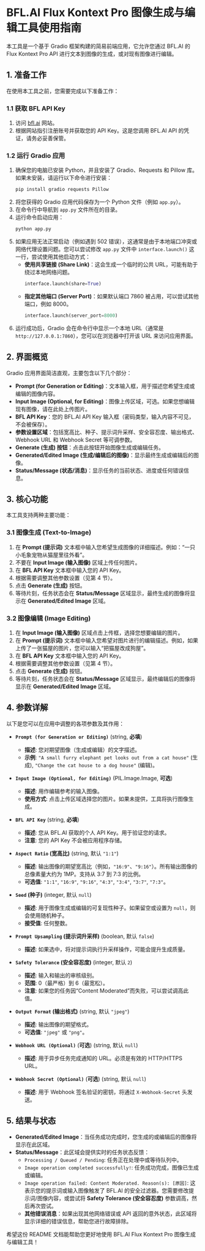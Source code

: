 # BFL.AI Flux Kontext Pro 图像生成与编辑工具使用指南

本工具是一个基于 Gradio 框架构建的简易前端应用，它允许您通过 BFL.AI 的 Flux Kontext Pro API 进行文本到图像的生成，或对现有图像进行编辑。

## 1\. 准备工作

在使用本工具之前，您需要完成以下准备工作：

### 1.1 获取 BFL API Key

1.  访问 [bfl.ai](https://bfl.ai) 网站。
2.  根据网站指引注册账号并获取您的 API Key。这是您调用 BFL.AI API 的凭证，请务必妥善保管。

### 1.2 运行 Gradio 应用

1.  确保您的电脑已安装 Python，并且安装了 Gradio、Requests 和 Pillow 库。如果未安装，请运行以下命令进行安装：
    ```bash
    pip install gradio requests Pillow
    ```
2.  将您获得的 Gradio 应用代码保存为一个 Python 文件（例如 `app.py`）。
3.  在命令行中导航到 `app.py` 文件所在的目录。
4.  运行命令启动应用：
    ```bash
    python app.py
    ```
5.  如果应用无法正常启动（例如遇到 502 错误），这通常是由于本地端口冲突或网络代理设置问题。您可以尝试修改 `app.py` 文件中 `interface.launch()` 这一行，尝试使用其他启动方式：
      * **使用共享链接 (Share Link)**：这会生成一个临时的公共 URL，可能有助于绕过本地网络问题。
        ```python
        interface.launch(share=True)
        ```
      * **指定其他端口 (Server Port)**：如果默认端口 7860 被占用，可以尝试其他端口，例如 8000。
        ```python
        interface.launch(server_port=8000)
        ```
6.  运行成功后，Gradio 会在命令行中显示一个本地 URL（通常是 `http://127.0.0.1:7860`），您可以在浏览器中打开该 URL 来访问应用界面。

## 2\. 界面概览

Gradio 应用界面简洁直观，主要包含以下几个部分：

  * **Prompt (for Generation or Editing)**：文本输入框，用于描述您希望生成或编辑的图像内容。
  * **Input Image (Optional, for Editing)**：图像上传区域，可选。如果您想编辑现有图像，请在此处上传图片。
  * **BFL API Key**：您的 BFL.AI API Key 输入框（密码类型，输入内容不可见，不会被保存）。
  * **参数设置区域**：包括宽高比、种子、提示词升采样、安全容忍度、输出格式、Webhook URL 和 Webhook Secret 等可调参数。
  * **Generate (生成) 按钮**：点击此按钮开始图像生成或编辑任务。
  * **Generated/Edited Image (生成/编辑后的图像)**：显示最终生成或编辑后的图像。
  * **Status/Message (状态/消息)**：显示任务的当前状态、进度或任何错误信息。

## 3\. 核心功能

本工具支持两种主要功能：

### 3.1 图像生成 (Text-to-Image)

1.  在 **Prompt (提示词)** 文本框中输入您希望生成图像的详细描述。例如：“一只小毛象宠物从猫屋里往外看”。
2.  不要在 **Input Image (输入图像)** 区域上传任何图片。
3.  在 **BFL API Key** 文本框中输入您的 API Key。
4.  根据需要调整其他参数设置（见第 4 节）。
5.  点击 **Generate (生成)** 按钮。
6.  等待片刻，任务状态会在 **Status/Message** 区域显示，最终生成的图像将显示在 **Generated/Edited Image** 区域。

### 3.2 图像编辑 (Image Editing)

1.  在 **Input Image (输入图像)** 区域点击上传框，选择您想要编辑的图片。
2.  在 **Prompt (提示词)** 文本框中输入您希望对图片进行的编辑描述。例如，如果上传了一张猫屋的图片，您可以输入“把猫屋改成狗屋”。
3.  在 **BFL API Key** 文本框中输入您的 API Key。
4.  根据需要调整其他参数设置（见第 4 节）。
5.  点击 **Generate (生成)** 按钮。
6.  等待片刻，任务状态会在 **Status/Message** 区域显示，最终编辑后的图像将显示在 **Generated/Edited Image** 区域。

## 4\. 参数详解

以下是您可以在应用中调整的各项参数及其作用：

  * **`Prompt (for Generation or Editing)`** (string, **必填**)

      * **描述**: 您对期望图像（生成或编辑）的文字描述。
      * **示例**: `"A small furry elephant pet looks out from a cat house"` (生成), `"Change the cat house to a dog house"` (编辑)。

  * **`Input Image (Optional, for Editing)`** (PIL.Image.Image, **可选**)

      * **描述**: 用作编辑参考的输入图像。
      * **使用方式**: 点击上传区域选择您的图片。如果未提供，工具将执行图像生成。

  * **`BFL API Key`** (string, **必填**)

      * **描述**: 您从 BFL.AI 获取的个人 API Key。用于验证您的请求。
      * **注意**: 您的 API Key 不会被应用程序存储。

  * **`Aspect Ratio` (宽高比)** (string, 默认 `"1:1"`)

      * **描述**: 输出图像的期望宽高比（例如，`"16:9"`、`"9:16"`）。所有输出图像的总像素量大约为 1MP。支持从 3:7 到 7:3 的比例。
      * **可选值**: `"1:1"`, `"16:9"`, `"9:16"`, `"4:3"`, `"3:4"`, `"3:7"`, `"7:3"`。

  * **`Seed` (种子)** (integer, 默认 `null`)

      * **描述**: 用于图像生成或编辑的可复现性种子。如果留空或设置为 `null`，则会使用随机种子。
      * **接受值**: 任何整数。

  * **`Prompt Upsampling` (提示词升采样)** (boolean, 默认 `false`)

      * **描述**: 如果选中，将对提示词执行升采样操作，可能会提升生成质量。

  * **`Safety Tolerance` (安全容忍度)** (integer, 默认 `2`)

      * **描述**: 输入和输出的审核级别。
      * **范围**: 0（最严格）到 6（最宽松）。
      * **注意**: 如果您的任务因“Content Moderated”而失败，可以尝试调高此值。

  * **`Output Format` (输出格式)** (string, 默认 `"jpeg"`)

      * **描述**: 输出图像的期望格式。
      * **可选值**: `"jpeg"` 或 `"png"`。

  * **`Webhook URL (Optional)`** (**可选**) (string, 默认 `null`)

      * **描述**: 用于异步任务完成通知的 URL。必须是有效的 HTTP/HTTPS URL。

  * **`Webhook Secret (Optional)`** (**可选**) (string, 默认 `null`)

      * **描述**: 用于 Webhook 签名验证的密钥，将通过 `X-Webhook-Secret` 头发送。

## 5\. 结果与状态

  * **Generated/Edited Image**：当任务成功完成时，您生成的或编辑后的图像将显示在此区域。
  * **Status/Message**：此区域会提供实时的任务状态反馈：
      * `Processing / Queued / Pending`: 任务正在处理中或等待队列中。
      * `Image operation completed successfully!`: 任务成功完成，图像已生成或编辑。
      * `Image operation failed: Content Moderated. Reason(s): [原因]`: 这表示您的提示词或输入图像触发了 BFL.AI 的安全过滤器。您需要修改提示词/图像内容，或尝试将 **Safety Tolerance (安全容忍度)** 参数调高，然后再次尝试。
      * **其他错误消息**：如果出现其他网络错误或 API 返回的意外状态，此区域将显示详细的错误信息，帮助您进行故障排除。

希望这份 README 文档能帮助您更好地使用 BFL.AI Flux Kontext Pro 图像生成与编辑工具！

